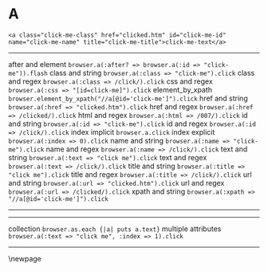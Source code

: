# A

    <a class="click-me-class" href="clicked.htm" id="click-me-id"
    name="click-me-name" title="click-me-title">click-me-text</a>

----------------- ----------------------------------------------------------
after and element `browser.a(:after? => browser.a(:id => "click-me")).flash`
class and string  `browser.a(:class => "click-me").click`
class and regex   `browser.a(:class => /click/).click`
css and regex     `browser.a(:css => "[id=click-me]").click`
element_by_xpath  `browser.element_by_xpath("//a[@id='click-me']").click`
href and string   `browser.a(:href => "clicked.htm").click`
href and regex    `browser.a(:href => /clicked/).click`
html and regex    `browser.a(:html => /007/).click`
id and string     `browser.a(:id => "click-me").click`
id and regex      `browser.a(:id => /click/).click`
index implicit    `browser.a.click`
index explicit    `browser.a(:index => 0).click`
name and string   `browser.a(:name => "click-me").click`
name and regex    `browser.a(:name => /click/).click`
text and string   `browser.a(:text => "click me").click`
text and regex    `browser.a(:text => /click/).click`
title and string  `browser.a(:title => "click me").click`
title and regex   `browser.a(:title => /click/).click`
url and string    `browser.a(:url => "clicked.htm").click`
url and regex     `browser.a(:url => /clicked/).click`
xpath and string  `browser.a(:xpath => "//a[@id='click-me']").click`
----------------- ----------------------------------------------------------

------------------- ---------------------------------------------------
collection          `browser.as.each {|a| puts a.text}`
multiple attributes `browser.a(:text => "click me", :index => 1).click`
------------------- ---------------------------------------------------

\newpage

